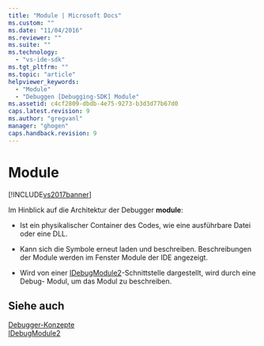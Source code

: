 ```yaml
---
title: "Module | Microsoft Docs"
ms.custom: ""
ms.date: "11/04/2016"
ms.reviewer: ""
ms.suite: ""
ms.technology: 
  - "vs-ide-sdk"
ms.tgt_pltfrm: ""
ms.topic: "article"
helpviewer_keywords: 
  - "Module"
  - "Debuggen [Debugging-SDK] Module"
ms.assetid: c4cf2809-dbdb-4e75-9273-b3d3d77b67d0
caps.latest.revision: 9
ms.author: "gregvanl"
manager: "ghogen"
caps.handback.revision: 9
---
```

# Module
[!INCLUDE[vs2017banner](../../code-quality/includes/vs2017banner.md)]

Im Hinblick auf die Architektur der Debugger **module**:  
  
-   Ist ein physikalischer Container des Codes, wie eine ausführbare Datei oder eine DLL.  
  
-   Kann sich die Symbole erneut laden und beschreiben.  Beschreibungen der Module werden im Fenster Module der IDE angezeigt.  
  
-   Wird von einer [IDebugModule2](../../extensibility/debugger/reference/idebugmodule2.md)\-Schnittstelle dargestellt, wird durch eine Debug\- Modul, um das Modul zu beschreiben.  
  
## Siehe auch  
 [Debugger\-Konzepte](../../extensibility/debugger/debugger-concepts.md)   
 [IDebugModule2](../../extensibility/debugger/reference/idebugmodule2.md)